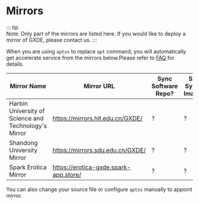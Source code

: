 # Mirrors

::: tip  
Note: Only part of the mirrors are listed here. If you would like to deploy a mirror of GXDE, please contact us. 
:::

When you are using `aptss` to replace `apt` command, you will automatically get accelerate service from the mirrors below.Please refer to [FAQ](/en/install/faq) for details.  

| Mirror Name | Mirror URL | Sync Software Repo? | Sync System Images? |
| --- | --- | --- | --- |
| Harbin University of Science and Technology's Mirror | https://mirrors.hit.edu.cn/GXDE/ | ? | ? |
| Shandong University Mirror | https://mirrors.sdu.edu.cn/GXDE/ | ? | ? |
| Spark Erotica Mirror | https://erotica-gxde.spark-app.store/ | ? | ? |

You can also change your source file or configure `aptss` manually to appoint mirror.